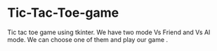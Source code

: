 # Tic-Tac-Toe-game
Tic tac toe game using tkinter. We have two mode Vs Friend and Vs AI mode. We can choose one of them and play our game .
